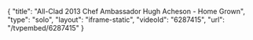 {
    "title": "All-Clad 2013 Chef Ambassador Hugh Acheson - Home Grown",
    "type": "solo",
    "layout": "iframe-static",
    "videoId": "6287415",
    "url": "\/tvpembed\/6287415"
}